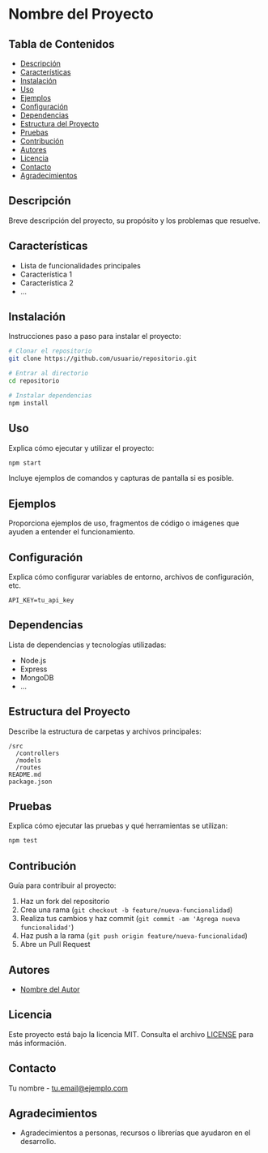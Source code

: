 # Nombre del Proyecto

## Tabla de Contenidos

- [Descripción](#descripción)
- [Características](#características)
- [Instalación](#instalación)
- [Uso](#uso)
- [Ejemplos](#ejemplos)
- [Configuración](#configuración)
- [Dependencias](#dependencias)
- [Estructura del Proyecto](#estructura-del-proyecto)
- [Pruebas](#pruebas)
- [Contribución](#contribución)
- [Autores](#autores)
- [Licencia](#licencia)
- [Contacto](#contacto)
- [Agradecimientos](#agradecimientos)

## Descripción

Breve descripción del proyecto, su propósito y los problemas que resuelve.

## Características

- Lista de funcionalidades principales
- Característica 1
- Característica 2
- ...

## Instalación

Instrucciones paso a paso para instalar el proyecto:

```bash
# Clonar el repositorio
git clone https://github.com/usuario/repositorio.git

# Entrar al directorio
cd repositorio

# Instalar dependencias
npm install
```

## Uso

Explica cómo ejecutar y utilizar el proyecto:

```bash
npm start
```

Incluye ejemplos de comandos y capturas de pantalla si es posible.

## Ejemplos

Proporciona ejemplos de uso, fragmentos de código o imágenes que ayuden a entender el funcionamiento.

## Configuración

Explica cómo configurar variables de entorno, archivos de configuración, etc.

```env
API_KEY=tu_api_key
```

## Dependencias

Lista de dependencias y tecnologías utilizadas:

- Node.js
- Express
- MongoDB
- ...

## Estructura del Proyecto

Describe la estructura de carpetas y archivos principales:

```
/src
  /controllers
  /models
  /routes
README.md
package.json
```

## Pruebas

Explica cómo ejecutar las pruebas y qué herramientas se utilizan:

```bash
npm test
```

## Contribución

Guía para contribuir al proyecto:

1. Haz un fork del repositorio
2. Crea una rama (`git checkout -b feature/nueva-funcionalidad`)
3. Realiza tus cambios y haz commit (`git commit -am 'Agrega nueva funcionalidad'`)
4. Haz push a la rama (`git push origin feature/nueva-funcionalidad`)
5. Abre un Pull Request

## Autores

- [Nombre del Autor](https://github.com/usuario)

## Licencia

Este proyecto está bajo la licencia MIT. Consulta el archivo [LICENSE](LICENSE) para más información.

## Contacto

Tu nombre - tu.email@ejemplo.com

## Agradecimientos

- Agradecimientos a personas, recursos o librerías que ayudaron en el desarrollo.

